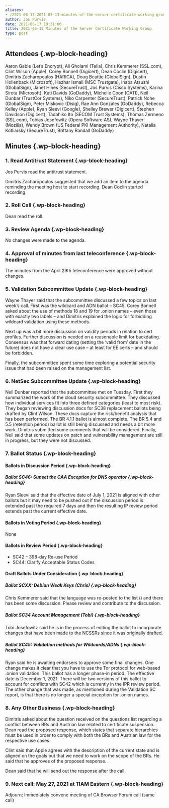 ```yaml
---
aliases:
- /2021-06-17-2021-05-13-minutes-of-the-server-certificate-working-group/
author: Jos Purvis
date: 2021-06-17 19:31:00
title: 2021-05-13 Minutes of the Server Certificate Working Group
type: post
---
```


## Attendees {.wp-block-heading}

Aaron Gable (Let’s Encrypt), Ali Gholami (Telia), Chris Kemmerer (SSL.com), Clint Wilson (Apple), Corey Bonnell (Digicert), Dean Coclin (Digicert), Dimitris Zacharopoulos (HARICA), Doug Beattie (GlobalSign), Dustin Hollenback (Microsoft), Hazhar Ismail (MSC Trustgate), Inaba Atsushi (GlobalSign), Janet Hines (SecureTrust), Jos Purvis (Cisco Systems), Karina Sirota (Microsoft), Kati Davids (GoDaddy), Michelle Coon (OATI), Neil Dunbar (TrustCor Systems), Niko Carpenter (SecureTrust), Patrick Nohe (GlobalSign), Peter Miskovic (Disig), Rae Ann Gonzales (GoDaddy), Rebecca Kelley (Apple), Ryan Sleevi (Google), Shelley Brewer (Digicert), Stephen Davidson (Digicert), Tadahiko Ito (SECOM Trust Systems), Thomas Zermeno (SSL.com), Tobias Josefowitz (Opera Software AS), Wayne Thayer (Mozilla), Wendy Brown (US Federal PKI Management Authority), Natalia Kotliarsky (SecureTrust), Brittany Randall (GoDaddy)

## Minutes {.wp-block-heading}

### 1. Read Antitrust Statement {.wp-block-heading}

Jos Purvis read the antitrust statement.

Dimitris Zacharopoulos suggested that we add an item to the agenda reminding the meeting host to start recording. Dean Coclin started recording.

### 2. Roll Call {.wp-block-heading}

Dean read the roll.

### 3. Review Agenda {.wp-block-heading}

No changes were made to the agenda.

### 4. Approval of minutes from last teleconference {.wp-block-heading}

The minutes from the April 29th teleconference were approved without changes.

### 5. Validation Subcommittee Update {.wp-block-heading}

Wayne Thayer said that the subcommittee discussed a few topics on last week’s call. First was the wildcard and ADN ballot – SC45. Corey Bonnell asked about the use of methods 18 and 19 for .onion names – even those with exactly two labels – and Dimitris explained the logic for forbidding wildcard validation using these methods.

Next up was a bit more discussion on validity periods in relation to cert profiles. Further discussion is needed on a reasonable limit for backdating. Consensus was that forward dating (setting the ‘valid from’ date in the future) does not have a clear use case – at least for EE certs – and should be forbidden.

Finally, the subcommittee spent some time exploring a potential security issue that had been raised on the management list.

### 6. NetSec Subcommittee Update {.wp-block-heading}

Neil Dunbar reported that the subcommittee met on Tuesday. First they summarized the work of the cloud security subcommittee. They discussed how individual services fit into three defined categories (least to most risk). They began reviewing discussion docs for SC38 replacement ballots being drafted by Clint Wilson. These docs capture the risk/benefit analysis that has been performed. The BR 4.1.1 ballot is almost complete. The BR 5.4 and 5.5 (retention period) ballot is still being discussed and needs a bit more work. Dimitris submitted some comments that will be considered. Finally, Neil said that some updates on patch and vulnerability management are still in progress, but they were not discussed.

### 7. Ballot Status {.wp-block-heading}

#### Ballots in Discussion Period {.wp-block-heading}

##### Ballot SC46: Sunset the CAA Exception for DNS operator {.wp-block-heading}

Ryan Sleevi said that the effective date of July 1, 2021 is aligned with other ballots but it may need to be pushed out if the discussion period is extended past the required 7 days and then the resulting IP review period extends past the current effective date.

#### Ballots in Voting Period {.wp-block-heading}

None

#### Ballots in Review Period {.wp-block-heading}

- SC42 – 398-day Re-use Period
- SC44: Clarify Acceptable Status Codes

#### Draft Ballots Under Consideration {.wp-block-heading}

##### Ballot SCXX: Debian Weak Keys (Chris) {.wp-block-heading}

Chris Kemmerer said that the language was re-posted to the list () and there has been some discussion. Please review and contribute to the discussion.

##### Ballot SC34 Account Management (Tobi) {.wp-block-heading}

Tobi Josefowitz said he is in the process of editing the ballot to incorporate changes that have been made to the NCSSRs since it was originally drafted.

##### Ballot SC45: Validation methods for Wildcards/ADNs {.wp-block-heading}

Ryan said he is awaiting endorsers to approve some final changes. One change makes it clear that you have to use the Tor protocol for web-based .onion validation. This ballot has a longer phase-in period. The effective date is December 1, 2021. There will be two versions of this ballot to account for conflicts with SC42 which is currently in the IPR review period. The other change that was made, as mentioned during the Validation SC report, is that there is no longer a special exception for .onion names.

### 8. Any Other Business {.wp-block-heading}

Dimitris asked about the question received on the questions list regarding a conflict between BRs and Austrian law related to certificate suspension. Dean read the proposed response, which states that separate hierarchies must be used in order to comply with both the BRs and Austrian law for the respective use cases.

Clint said that Apple agrees with the description of the current state and is aligned on the goals but that we need to work on the scope of the BRs. He said that he approves of the proposed response.

Dean said that he will send out the response after the call.

### 9. Next call: May 27, 2021 at 11AM Eastern {.wp-block-heading}

Adjourn; Immediately convene meeting of CA Browser Forum call (same call)